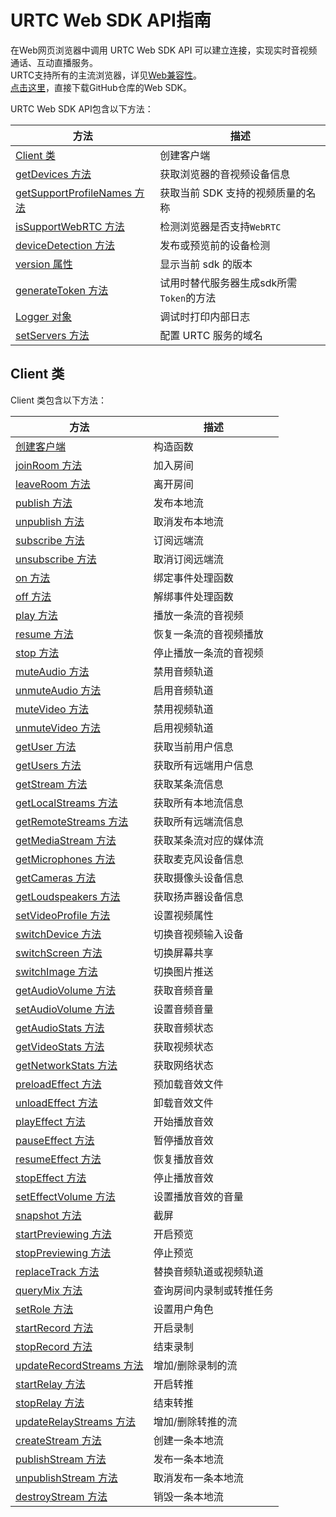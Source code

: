 # URTC Web SDK API指南

在Web网页浏览器中调用 URTC Web SDK API 可以建立连接，实现实时音视频通话、互动直播服务。     
URTC支持所有的主流浏览器，详见[Web兼容性](/urtc/sdk/VideoStart)。    
[点击这里](https://github.com/ucloud/urtc-sdk-web)，直接下载GitHub仓库的Web SDK。    

URTC Web SDK API包含以下方法：

| 方法 | 描述 |
| -| -|
| [Client 类](https://github.com/ucloud/urtc-sdk-web#client) | 创建客户端 |
| [getDevices 方法](https://github.com/ucloud/urtc-sdk-web#getdevices) | 获取浏览器的音视频设备信息  |
| [getSupportProfileNames 方法](https://github.com/ucloud/urtc-sdk-web#getsupportprofilenames)  | 获取当前 SDK 支持的视频质量的名称  |
| [isSupportWebRTC 方法](https://github.com/ucloud/urtc-sdk-web#issupportwebrtc) | 检测浏览器是否支持`WebRTC` |
| [deviceDetection 方法](https://github.com/ucloud/urtc-sdk-web#devicedetection)  | 发布或预览前的设备检测  |
| [version 属性](https://github.com/ucloud/urtc-sdk-web#version)  |  显示当前 sdk 的版本 |
| [generateToken 方法](https://github.com/ucloud/urtc-sdk-web#generateToken) |  试用时替代服务器生成sdk所需`Token`的方法 |
| [Logger 对象](https://github.com/ucloud/urtc-sdk-web#logger)  | 调试时打印内部日志  |
| [setServers 方法](https://github.com/ucloud/urtc-sdk-web#setservers) | 配置 URTC 服务的域名  |

## Client 类

Client 类包含以下方法：    

| 方法 | 描述 |
| -| -|
|[创建客户端 ](https://github.com/ucloud/urtc-sdk-web#client-constructor) | 构造函数 | 
|[joinRoom 方法 ](https://github.com/ucloud/urtc-sdk-web#client-joinroom) | 加入房间 |
|[leaveRoom 方法 ](https://github.com/ucloud/urtc-sdk-web#client-leaveroom) | 离开房间 |
|[publish 方法 ](https://github.com/ucloud/urtc-sdk-web#client-publish) | 发布本地流 |
|[unpublish 方法 ](https://github.com/ucloud/urtc-sdk-web#client-unpublish) | 取消发布本地流 |
|[subscribe 方法 ](https://github.com/ucloud/urtc-sdk-web#client-subscribe) | 订阅远端流 |
|[unsubscribe 方法 ](https://github.com/ucloud/urtc-sdk-web#client-unsubscribe) | 取消订阅远端流 |
|[on 方法 ](https://github.com/ucloud/urtc-sdk-web#client-on) | 绑定事件处理函数 |
|[off 方法 ](https://github.com/ucloud/urtc-sdk-web#client-off) | 解绑事件处理函数 |
|[play 方法 ](https://github.com/ucloud/urtc-sdk-web#client-play) | 播放一条流的音视频 |
|[resume 方法 ](https://github.com/ucloud/urtc-sdk-web#client-resume) | 恢复一条流的音视频播放 |
|[stop 方法 ](https://github.com/ucloud/urtc-sdk-web#client-stop) | 停止播放一条流的音视频 |
|[muteAudio 方法 ](https://github.com/ucloud/urtc-sdk-web#client-muteaudio) | 禁用音频轨道 |
|[unmuteAudio 方法 ](https://github.com/ucloud/urtc-sdk-web#client-unmuteaudio) | 启用音频轨道 |
|[muteVideo 方法 ](https://github.com/ucloud/urtc-sdk-web#client-mutevideo) | 禁用视频轨道 |
|[unmuteVideo 方法 ](https://github.com/ucloud/urtc-sdk-web#client-unmutevideo) | 启用视频轨道 |
|[getUser 方法 ](https://github.com/ucloud/urtc-sdk-web#client-getuser) | 获取当前用户信息 |
|[getUsers 方法 ](https://github.com/ucloud/urtc-sdk-web#client-getusers) | 获取所有远端用户信息 |
|[getStream 方法 ](https://github.com/ucloud/urtc-sdk-web#client-getstream) | 获取某条流信息 |
|[getLocalStreams 方法 ](https://github.com/ucloud/urtc-sdk-web#client-getlocalstreams) | 获取所有本地流信息 |
|[getRemoteStreams 方法 ](https://github.com/ucloud/urtc-sdk-web#client-getremotestreams) | 获取所有远端流信息 |
|[getMediaStream 方法 ](https://github.com/ucloud/urtc-sdk-web#client-getmediastream) | 获取某条流对应的媒体流 |
|[getMicrophones 方法 ](https://github.com/ucloud/urtc-sdk-web#client-getmicrophones) | 获取麦克风设备信息 |
|[getCameras 方法 ](https://github.com/ucloud/urtc-sdk-web#client-getcameras) | 获取摄像头设备信息 |
|[getLoudspeakers 方法 ](https://github.com/ucloud/urtc-sdk-web#client-getloudspeakers) | 获取扬声器设备信息 |
|[setVideoProfile 方法 ](https://github.com/ucloud/urtc-sdk-web#client-setvideoprofile) | 设置视频属性 |
|[switchDevice 方法 ](https://github.com/ucloud/urtc-sdk-web#client-switchdevice) | 切换音视频输入设备 |
|[switchScreen 方法 ](https://github.com/ucloud/urtc-sdk-web#client-switchscreen) | 切换屏幕共享 |
|[switchImage 方法 ](https://github.com/ucloud/urtc-sdk-web#client-switchimage) | 切换图片推送 |
|[getAudioVolume 方法 ](https://github.com/ucloud/urtc-sdk-web#client-getaudiovolume) | 获取音频音量 |
|[setAudioVolume 方法 ](https://github.com/ucloud/urtc-sdk-web#client-setaudiovolume) | 设置音频音量 |
|[getAudioStats 方法 ](https://github.com/ucloud/urtc-sdk-web#client-getaudiostats) | 获取音频状态 |
|[getVideoStats 方法 ](https://github.com/ucloud/urtc-sdk-web#client-getvideostats) | 获取视频状态 |
|[getNetworkStats 方法 ](https://github.com/ucloud/urtc-sdk-web#client-getnetworkstats) | 获取网络状态 |
|[preloadEffect 方法 ](https://github.com/ucloud/urtc-sdk-web#client-preloadeffect) | 预加载音效文件 |
|[unloadEffect 方法 ](https://github.com/ucloud/urtc-sdk-web#client-unloadeffect) | 卸载音效文件 |
|[playEffect 方法 ](https://github.com/ucloud/urtc-sdk-web#client-playeffect) | 开始播放音效 |
|[pauseEffect 方法 ](https://github.com/ucloud/urtc-sdk-web#client-pauseeffect) | 暂停播放音效 |
|[resumeEffect 方法 ](https://github.com/ucloud/urtc-sdk-web#client-resumeeffect) | 恢复播放音效 |
|[stopEffect 方法 ](https://github.com/ucloud/urtc-sdk-web#client-stopeffect) | 停止播放音效 |
|[setEffectVolume 方法 ](https://github.com/ucloud/urtc-sdk-web#client-seteffectvolume) | 设置播放音效的音量 |
|[snapshot 方法 ](https://github.com/ucloud/urtc-sdk-web#client-snapshot) | 截屏 |
|[startPreviewing 方法 ](https://github.com/ucloud/urtc-sdk-web#client-startpreviewing) | 开启预览 |
|[stopPreviewing 方法 ](https://github.com/ucloud/urtc-sdk-web#client-stoppreviewing) | 停止预览 |
|[replaceTrack 方法 ](https://github.com/ucloud/urtc-sdk-web#client-replacetrack) | 替换音频轨道或视频轨道 |
|[queryMix 方法 ](https://github.com/ucloud/urtc-sdk-web#client-querymix) | 查询房间内录制或转推任务 |
|[setRole 方法 ](https://github.com/ucloud/urtc-sdk-web#client-setrole) | 设置用户角色 |
|[startRecord 方法 ](https://github.com/ucloud/urtc-sdk-web#client-startrecord) | 开启录制 |
|[stopRecord 方法 ](https://github.com/ucloud/urtc-sdk-web#client-stoprecord) | 结束录制 |
|[updateRecordStreams 方法 ](https://github.com/ucloud/urtc-sdk-web#client-updaterecordstreams) | 增加/删除录制的流 |
|[startRelay 方法 ](https://github.com/ucloud/urtc-sdk-web#client-startrelay) | 开启转推 |
|[stopRelay 方法 ](https://github.com/ucloud/urtc-sdk-web#client-stoprelay) | 结束转推 |
|[updateRelayStreams 方法 ](https://github.com/ucloud/urtc-sdk-web#client-updaterelaystreams) | 增加/删除转推的流 |
|[createStream 方法 ](https://github.com/ucloud/urtc-sdk-web#client-createstream) | 创建一条本地流 |
|[publishStream 方法 ](https://github.com/ucloud/urtc-sdk-web#client-publishstream) | 发布一条本地流 |
|[unpublishStream 方法 ](https://github.com/ucloud/urtc-sdk-web#client-unpublishstream) | 取消发布一条本地流 |
|[destroyStream 方法 ](https://github.com/ucloud/urtc-sdk-web#client-destroystream) | 销毁一条本地流 |


